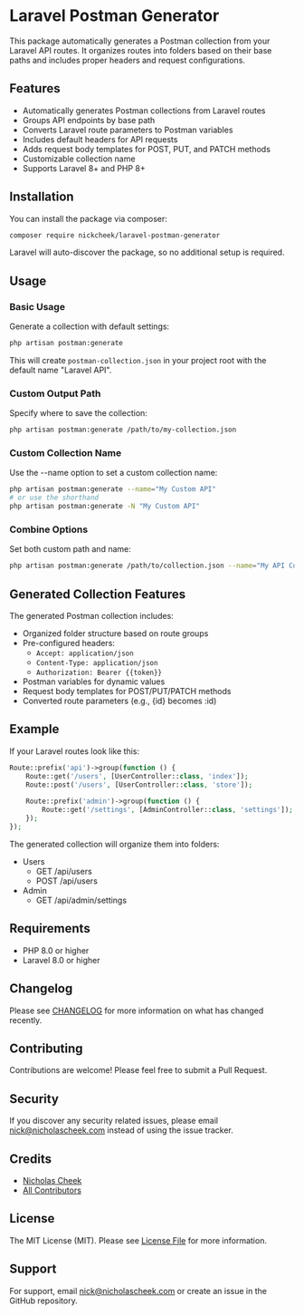 # Laravel Postman Generator

This package automatically generates a Postman collection from your Laravel API routes. It organizes routes into folders based on their base paths and includes proper headers and request configurations.

## Features

- Automatically generates Postman collections from Laravel routes
- Groups API endpoints by base path
- Converts Laravel route parameters to Postman variables
- Includes default headers for API requests
- Adds request body templates for POST, PUT, and PATCH methods
- Customizable collection name
- Supports Laravel 8+ and PHP 8+

## Installation

You can install the package via composer:

```bash
composer require nickcheek/laravel-postman-generator
```

Laravel will auto-discover the package, so no additional setup is required.

## Usage

### Basic Usage

Generate a collection with default settings:

```bash
php artisan postman:generate
```

This will create `postman-collection.json` in your project root with the default name "Laravel API".

### Custom Output Path

Specify where to save the collection:

```bash
php artisan postman:generate /path/to/my-collection.json
```

### Custom Collection Name

Use the --name option to set a custom collection name:

```bash
php artisan postman:generate --name="My Custom API"
# or use the shorthand
php artisan postman:generate -N "My Custom API"
```

### Combine Options

Set both custom path and name:

```bash
php artisan postman:generate /path/to/collection.json --name="My API Collection"
```

## Generated Collection Features

The generated Postman collection includes:

- Organized folder structure based on route groups
- Pre-configured headers:
    - `Accept: application/json`
    - `Content-Type: application/json`
    - `Authorization: Bearer {{token}}`
- Postman variables for dynamic values
- Request body templates for POST/PUT/PATCH methods
- Converted route parameters (e.g., {id} becomes :id)

## Example

If your Laravel routes look like this:

```php
Route::prefix('api')->group(function () {
    Route::get('/users', [UserController::class, 'index']);
    Route::post('/users', [UserController::class, 'store']);
    
    Route::prefix('admin')->group(function () {
        Route::get('/settings', [AdminController::class, 'settings']);
    });
});
```

The generated collection will organize them into folders:
- Users
    - GET /api/users
    - POST /api/users
- Admin
    - GET /api/admin/settings

## Requirements

- PHP 8.0 or higher
- Laravel 8.0 or higher

## Changelog

Please see [CHANGELOG](CHANGELOG.md) for more information on what has changed recently.

## Contributing

Contributions are welcome! Please feel free to submit a Pull Request.

## Security

If you discover any security related issues, please email nick@nicholascheek.com instead of using the issue tracker.

## Credits

- [Nicholas Cheek](https://github.com/nickcheek)
- [All Contributors](../../contributors)

## License

The MIT License (MIT). Please see [License File](LICENSE.md) for more information.

## Support

For support, email nick@nicholascheek.com or create an issue in the GitHub repository.

